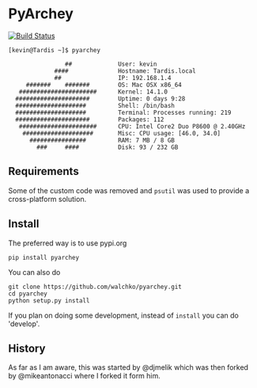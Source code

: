 # PyArchey

[![Build Status](https://travis-ci.org/walchko/archey.svg?branch=master)](https://travis-ci.org/walchko/archey)

    [kevin@Tardis ~]$ pyarchey

                    ##             User: kevin
                 ####              Hostname: Tardis.local
                 ##                IP: 192.168.1.4
         #######    #######        OS: Mac OSX x86_64
       ######################      Kernel: 14.1.0
      #####################        Uptime: 0 days 9:28
      ####################         Shell: /bin/bash
      ####################         Terminal: Processes running: 219
      #####################        Packages: 112
       ######################      CPU: Intel Core2 Duo P8600 @ 2.40GHz
        ####################       Misc: CPU usage: [46.0, 34.0]
          ################         RAM: 7 MB / 8 GB
            ###     ####           Disk: 93 / 232 GB

## Requirements

Some of the custom code was removed and `psutil` was used to provide a cross-platform solution.

## Install

The preferred way is to use pypi.org

    pip install pyarchey

You can also do

    git clone https://github.com/walchko/pyarchey.git
    cd pyarchey
    python setup.py install

If you plan on doing some development, instead of `install` you can do 'develop'.


## History

As far as I am aware, this was started by @djmelik which was then forked by @mikeantonacci where I forked it form him.
